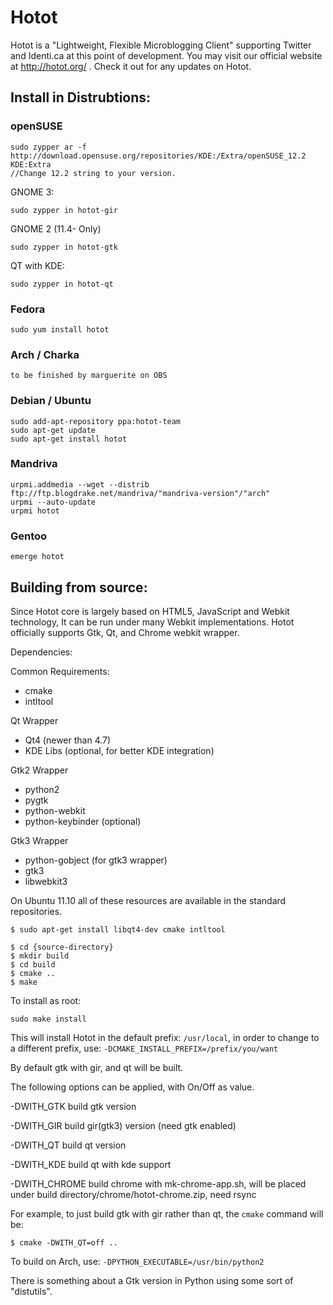 # Hotot
Hotot is a "Lightweight, Flexible Microblogging Client" supporting
Twitter and Identi.ca at this point of development. You may visit our
official website at http://hotot.org/ . Check it out for any updates
on Hotot.

## Install in Distrubtions:

### openSUSE
	sudo zypper ar -f http://download.opensuse.org/repositories/KDE:/Extra/openSUSE_12.2 KDE:Extra
	//Change 12.2 string to your version.

GNOME 3:

	sudo zypper in hotot-gir

GNOME 2 (11.4- Only)

	sudo zypper in hotot-gtk

QT with KDE:

	sudo zypper in hotot-qt

### Fedora
	sudo yum install hotot

### Arch / Charka
	to be finished by marguerite on OBS

### Debian / Ubuntu
	sudo add-apt-repository ppa:hotot-team
	sudo apt-get update
	sudo apt-get install hotot

### Mandriva
	urpmi.addmedia --wget --distrib ftp://ftp.blogdrake.net/mandriva/"mandriva-version"/"arch"
	urpmi --auto-update
	urpmi hotot

### Gentoo
	emerge hotot

## Building from source:
Since Hotot core is largely based on HTML5, JavaScript and Webkit technology,
It can be run under many Webkit implementations. Hotot officially supports Gtk,
Qt, and Chrome webkit wrapper.

Dependencies:

Common Requirements:
* cmake
* intltool

Qt Wrapper
* Qt4 (newer than 4.7)
* KDE Libs (optional, for better KDE integration)

Gtk2 Wrapper
* python2
* pygtk
* python-webkit
* python-keybinder (optional)

Gtk3 Wrapper
* python-gobject (for gtk3 wrapper)
* gtk3
* libwebkit3

On Ubuntu 11.10 all of these resources are available in the standard repositories.

```shell
$ sudo apt-get install libqt4-dev cmake intltool

$ cd {source-directory}
$ mkdir build
$ cd build
$ cmake ..
$ make
```

To install as root:

```
sudo make install
```

This will install Hotot in the default prefix: `/usr/local`, in order to change
to a different prefix, use:
`-DCMAKE_INSTALL_PREFIX=/prefix/you/want`

By default gtk with gir, and qt will be built.

The following options can be applied, with On/Off as value.

-DWITH_GTK build gtk version

-DWITH_GIR build gir(gtk3) version (need gtk enabled)

-DWITH_QT build qt version

-DWITH_KDE build qt with kde support

-DWITH_CHROME build chrome with mk-chrome-app.sh, will be placed under build directory/chrome/hotot-chrome.zip, need rsync

For example, to just build gtk with gir rather than qt, the `cmake` command
will be:

```shell
$ cmake -DWITH_QT=off ..
```

To build on Arch, use:
`-DPYTHON_EXECUTABLE=/usr/bin/python2`


There is something about a Gtk version in Python using some sort of
"distutils".

